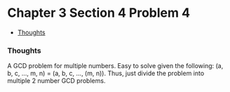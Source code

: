 Chapter 3 Section 4 Problem 4
=============================

- [Thoughts][thoughts]

### Thoughts ###

A GCD problem for multiple numbers. Easy to solve given the following:
(a, b, c, ..., m, n) = (a, b, c, ..., (m, n)). Thus, just divide the problem
into multiple 2 number GCD problems.

[thoughts]: #thoughts
